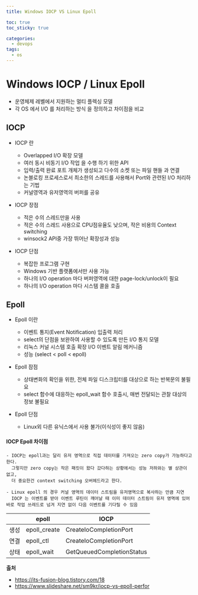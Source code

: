 ```yaml
---
title: Windows IOCP VS Linux Epoll

toc: true
toc_sticky: true

categories:
  - devops
tags:
  - os
---
```


# Windows IOCP / Linux Epoll

 - 운영체제 레벨에서 지원하는 멀티 플렉싱 모델
 - 각 OS 에서 I/O 를 처리하는 방식 을 정의하고 차이점을 비교

## IOCP

  - IOCP 란
    - Overlapped I/O 확장 모델
    - 여러 동시 비동기 I/O 작업 을 수행 하기 위한 API
    - 입력/출력 완료 포트 개체가 생성되고 다수의 소켓 또는 파일 핸들 과 연결
    - 논블로킹 프로세스로서 최소한의 스레드를 사용해서 Port와 관련된 I/O 처리하는 기법
    - 커널영역과 유저영역의 버퍼를 공유

  - IOCP 장점
    - 적은 수의 스레드만을 사용
    - 적은 수의 스레드 사용으로 CPU점유율도 낮으며, 작은 비용의 Context switching
    - winsock2 API중 가장 뛰어난 확장성과 성능

  - IOCP 단점
    - 복잡한 프로그램 구현
    - Windows 기반 플랫폼에서만 사용 가능
    - 하나의 I/O operation 마다 버퍼영역에 대한 page-lock/unlock이 필요
    - 하나의 I/O operation 마다 시스템 콜을 호출

## Epoll
  
  - Epoll 이란
    - 이벤트 통지(Event Notification) 입출력 처리
    - select의 단점을 보완하여 사용할 수 있도록 만든 I/O 통지 모델
    - 리눅스 커널 시스템 호출 확장 I/O 이벤트 알림 메커니즘
    - 성능 (select < poll < epoll)

  - Epoll 잠점
    - 상태변화의 확인을 위한, 전체 파일 디스크립터를 대상으로 하는 반복문의 불필요
    - select 함수에 대응하는 epoll_wait 함수 호출시, 매번 전달되는 관찰 대상의 정보 불필요

  - Epoll 단점
    - Linux외 다른 유닉스에서 사용 불가(이식성이 좋지 않음)


#### IOCP Epoll 차이점
  ```
  - IOCP는 epoll과는 달리 유저 영역으로 직접 데이터를 가져오는 zero copy가 가능하다고 한다. 
    그렇지만 zero copy는 작은 패킷이 왔다 갔다하는 상황에서는 성능 저하와는 별 상관이 없고, 
    더 중요한건 context switching 오버헤드라고 한다.

  - Linux epoll 의 경우 커널 영역의 데이터 스트림을 유저영역으로 복사하는 만큼 지연
    IOCP 는 이벤트를 받아 이벤트 루틴이 깨어날 때 이미 데이터 스트림이 유저 영역에 있어 바로 작업 쓰레드로 넘겨 지연 없이 다음 이벤트를 기다릴 수 있음
  ```

  |      | epoll        | IOCP                      |
  | ---- | ------------ | ------------------------- |
  | 생성 | epoll_create | CreateIoCompletionPort    |
  | 연결 | epoll_ctl    | CreateIoCompletionPort    |
  | 상태 | epoll_wait   | GetQueuedCompletionStatus |

**출처**
- https://its-fusion-blog.tistory.com/18
- https://www.slideshare.net/sm9kr/iocp-vs-epoll-perfor